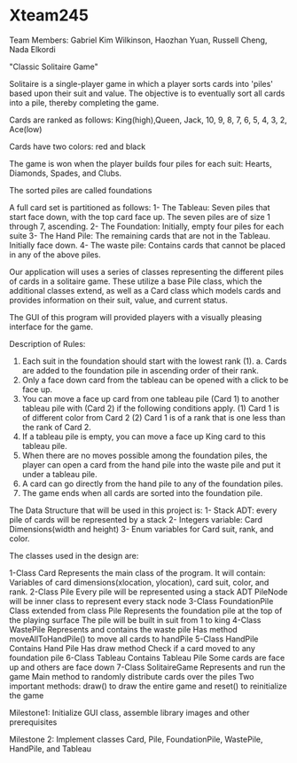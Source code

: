 # Xteam245
Team Members:
Gabriel Kim Wilkinson, Haozhan Yuan, Russell Cheng, Nada Elkordi

"Classic Solitaire Game"

Solitaire is a single-player game in which a player sorts cards into 'piles' based upon their suit and value. The objective is to eventually sort all cards into a pile, thereby completing the game.

Cards are ranked as follows:
King(high),Queen, Jack, 10, 9, 8, 7, 6, 5, 4, 3, 2, Ace(low)

Cards have two colors: red and black

The game is won when the player builds four piles for each suit: Hearts, Diamonds, Spades, and Clubs.

The sorted piles are called foundations

A full card set is partitioned as follows: 
1- The Tableau: Seven piles that start face down, with the top card face up. The seven piles are of size 1 through 7, ascending. 
2- The Foundation: Initially, empty four piles for each suite
3- The Hand Pile: The remaining cards that are not in the Tableau. Initially face down.
4- The waste pile: Contains cards that cannot be placed in any of the above piles.
 
Our application will uses a series of classes representing the different piles of cards in a solitaire game. These utilize a base Pile class, which the additional classes extend, as well as a Card class which models cards and provides information on their suit, value, and current status.

The GUI of this program will provided players with a visually pleasing interface for the game.

Description of Rules:
1. Each suit in the foundation should start with the lowest rank (1).
a. Cards are added to the foundation pile in ascending order of their
rank.
2. Only a face down card from the tableau can be opened with a click to be
face up.
3. You can move a face up card from one tableau pile (Card 1) to another
tableau pile with (Card 2) if the following conditions apply.
 (1) Card 1 is of different color from Card 2
 (2) Card 1 is of a rank that is one less than the rank of Card 2.
4. If a tableau pile is empty, you can move a face up King card to this tableau
pile.
5. When there are no moves possible among the foundation piles, the player
can open a card from the hand pile into the waste pile and put it under a
tableau pile.
6. A card can go directly from the hand pile to any of the foundation piles.
7. The game ends when all cards are sorted into the foundation pile.
 
The Data Structure that will be used in this project is:
1- Stack ADT: every pile of cards will be represented by a stack
2- Integers variable: Card Dimensions(width and height)
3- Enum variables for Card suit, rank, and color.

The classes used in the design are:

1-Class Card
	Represents the main class of the program.
	It will contain: Variables of card dimensions(xlocation, ylocation), card suit, color, and rank.
2-Class Pile
	Every pile will be represented using a stack ADT
	PileNode will be inner class to represent every stack node
3-Class FoundationPile
	Class extended from class Pile
	Represents the foundation pile at the top of the playing surface
	The pile will be built in suit from 1 to king
4-Class WastePile
	Represents and contains the waste pile
	Has method moveAllToHandPile() to move all cards to handPile
5-Class HandPile
	Contains Hand Pile
	Has draw method 
	Check if a card moved to any foundation pile
6-Class Tableau
	Contains Tableau Pile
	Some cards are face up and others are face down
7-Class SolitaireGame
	Represents and run the game
	Main method to randomly distribute cards over the piles
	Two important methods: draw() to draw the entire game and reset() to reinitialize the game


Milestone1: Initialize GUI class, assemble library images and other prerequisites

Milestone 2: Implement classes Card, Pile, FoundationPile, WastePile, HandPile, and Tableau

